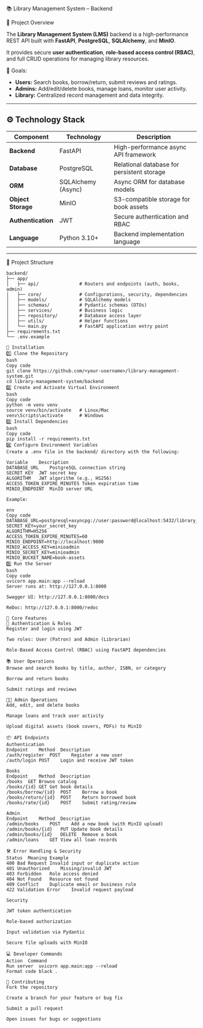  📚 Library Management System – Backend

 🔹 Project Overview

The **Library Management System (LMS)** backend is a high-performance REST API built with **FastAPI**, **PostgreSQL**, **SQLAlchemy**, and **MinIO**.  

It provides secure **user authentication**, **role-based access control (RBAC)**, and full CRUD operations for managing library resources.  

🎯 Goals:
- **Users:** Search books, borrow/return, submit reviews and ratings.
- **Admins:** Add/edit/delete books, manage loans, monitor user activity.
- **Library:** Centralized record management and data integrity.

---

## ⚙️ Technology Stack

| Component          | Technology         | Description                                   |
|-------------------|------------------|-----------------------------------------------|
| **Backend**       | FastAPI           | High-performance async API framework         |
| **Database**      | PostgreSQL        | Relational database for persistent storage   |
| **ORM**           | SQLAlchemy (Async)| Async ORM for database models                |
| **Object Storage**| MinIO             | S3-compatible storage for book assets       |
| **Authentication**| JWT               | Secure authentication and RBAC               |
| **Language**      | Python 3.10+      | Backend implementation language              |

---

📂 Project Structure

```text
backend/
├── app/
│   ├── api/               # Routers and endpoints (auth, books, admin)
│   ├── core/              # Configurations, security, dependencies
│   ├── models/            # SQLAlchemy models
│   ├── schemas/           # Pydantic schemas (DTOs)
│   ├── services/          # Business logic
│   ├── repository/        # Database access layer
│   ├── utils/             # Helper functions
│   └── main.py            # FastAPI application entry point
├── requirements.txt
└── .env.example

🚀 Installation
1️⃣ Clone the Repository
bash
Copy code
git clone https://github.com/<your-username>/library-management-system.git
cd library-management-system/backend
2️⃣ Create and Activate Virtual Environment
bash
Copy code
python -m venv venv
source venv/bin/activate   # Linux/Mac
venv\Scripts\activate      # Windows
3️⃣ Install Dependencies
bash
Copy code
pip install -r requirements.txt
4️⃣ Configure Environment Variables
Create a .env file in the backend/ directory with the following:

Variable	Description
DATABASE_URL	PostgreSQL connection string
SECRET_KEY	JWT secret key
ALGORITHM	JWT algorithm (e.g., HS256)
ACCESS_TOKEN_EXPIRE_MINUTES	Token expiration time
MINIO_ENDPOINT	MinIO server URL

Example:

env
Copy code
DATABASE_URL=postgresql+asyncpg://user:password@localhost:5432/library_db=??
SECRET_KEY=your_secret_key
ALGORITHM=HS256
ACCESS_TOKEN_EXPIRE_MINUTES=60
MINIO_ENDPOINT=http://localhost:9000
MINIO_ACCESS_KEY=minioadmin
MINIO_SECRET_KEY=minioadmin
MINIO_BUCKET_NAME=book-assets
5️⃣ Run the Server
bash
Copy code
uvicorn app.main:app --reload
Server runs at: http://127.0.0.1:8000

Swagger UI: http://127.0.0.1:8000/docs

ReDoc: http://127.0.0.1:8000/redoc

🧩 Core Features
👥 Authentication & Roles
Register and login using JWT

Two roles: User (Patron) and Admin (Librarian)

Role-Based Access Control (RBAC) using FastAPI dependencies

📚 User Operations
Browse and search books by title, author, ISBN, or category

Borrow and return books

Submit ratings and reviews

🧑‍💼 Admin Operations
Add, edit, and delete books

Manage loans and track user activity

Upload digital assets (book covers, PDFs) to MinIO

📦 API Endpoints
Authentication
Endpoint	Method	Description
/auth/register	POST	Register a new user
/auth/login	POST	Login and receive JWT token

Books
Endpoint	Method	Description
/books	GET	Browse catalog
/books/{id}	GET	Get book details
/books/borrow/{id}	POST	Borrow a book
/books/return/{id}	POST	Return borrowed book
/books/rate/{id}	POST	Submit rating/review

Admin
Endpoint	Method	Description
/admin/books	POST	Add a new book (with MinIO upload)
/admin/books/{id}	PUT	Update book details
/admin/books/{id}	DELETE	Remove a book
/admin/loans	GET	View all loan records

🛠️ Error Handling & Security
Status	Meaning	Example
400	Bad Request	Invalid input or duplicate action
401	Unauthorized	Missing/invalid JWT
403	Forbidden	Role access denied
404	Not Found	Resource not found
409	Conflict	Duplicate email or business rule
422	Validation Error	Invalid request payload

Security

JWT token authentication

Role-based authorization

Input validation via Pydantic

Secure file uploads with MinIO

💻 Developer Commands
Action	Command
Run server	uvicorn app.main:app --reload
Format code	black .

📝 Contributing
Fork the repository

Create a branch for your feature or bug fix

Submit a pull request

Open issues for bugs or suggestions



